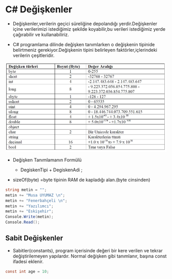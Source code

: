 # C# Değişkenler
- Değişkenler,verilerin geçici süreliğine depolandığı yerdir.Değişkenler içine verilerimizi istediğimiz şekilde koyabilir,bu verileri istediğimiz yerde çağırabilir ve kullanabiliriz.

- C# programlama dilinde değişken tanımlarken o değişkenin tipinide belirtmeniz gerekiyor.Değişkenin tipini belirleyen faktörler,içlerindeki verilerin çeşitleridir.

<img src="1.jpg" width="auto">

- Değişken Tanımlamanın Formülü
    * DegiskenTipi + DegiskenAdi ;

- sizeOf(byte) =byte tipinin RAM de kapladığı alan.(byte cinsinden)

```C#
string metin = "";
metin += "Musa UYUMAZ \n";
metin += "Fenerbahçeli \n";
metin += "Yazılımcı";
metin += "Eskişehir";
Console.Write(metin);
Console.Read();
```

## Sabit Değişkenler

- Sabitler(constants), program içerisinde değeri bir kere verilen ve tekrar değiştirilemeyen yapılardır. Normal değişken gibi tanımlanır, başına const ifadesi eklenir.

```C#
const int age = 10;
```